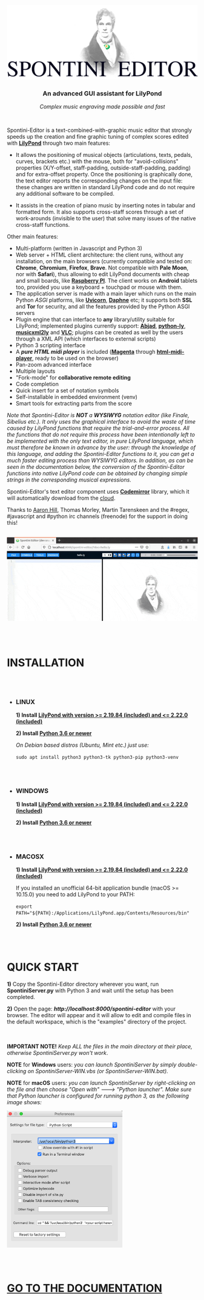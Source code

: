 <p align="center">
    <img src="documentation/images/fulllogo.svg" width="618px" alt="Spontini-Editor logo" />
</p>
<h3 align="center">An advanced GUI assistant for LilyPond</h3>
<p align="center"><i>Complex music engraving made possible and fast</i></p>
<br/>

Spontini-Editor is a text-combined-with-graphic music editor that strongly speeds up the creation and fine graphic tuning of complex scores edited with **[LilyPond](https://lilypond.org)** through two main features:

  * It allows the positioning of musical objects (articulations, texts, pedals, curves, brackets etc.) with the mouse, both for "avoid-collisions" properties (X/Y-offset, staff-padding, outside-staff-padding, padding) and for extra-offset property. Once the positioning is graphically done, the text editor reports the corresponding changes on the input file: these changes are written in standard LilyPond code and do not require any additional software to be compiled.

  * It assists in the creation of piano music by inserting notes in tabular and formatted form. It also supports cross-staff scores through a set of work-arounds (invisible to the user) that solve many issues of the native cross-staff functions.

Other main features:

  * Multi-platform (written in Javascript and Python 3)
  * Web server + HTML client architecture: the client runs, without any installation, on the main browsers (currently compatible and tested on: **Chrome**, **Chromium**, **Firefox**, **Brave**. Not compatible with **Pale Moon**, nor with **Safari**), thus allowing to edit LilyPond documents with cheap and small boards, like **[Raspberry PI](https://www.raspberrypi.org/)**. The client works on **Android** tablets too, provided you use a keyboard + touchpad or mouse with them.
  * The application server is made with a main layer which runs on the main Python *ASGI* platforms, like **[Uvicorn](https://www.uvicorn.org/)**, **[Daphne](https://github.com/django/daphne)** etc; it supports both **SSL** and **Tor** for security, and all the features provided by the Python ASGI servers
  * Plugin engine that can interface to **any** library/utility suitable for LilyPond; implemented plugins currently support: **[Abjad](https://github.com/Abjad/abjad)**, **[python-ly](https://github.com/frescobaldi/python-ly)**, **[musicxml2ly](https://lilypond.org/doc/v2.21/Documentation/usage/invoking-musicxml2ly)** and **[VLC](https://www.videolan.org/vlc/index.html)**; plugins can be created as well by the users through a XML API (which interfaces to external scripts)
  * Python 3 scripting interface
  * A ***pure HTML midi player*** is included (**[Magenta](https://github.com/magenta/magenta)** through **[html-midi-player](https://github.com/cifkao/html-midi-player)**, ready to be used on the browser)
  * Pan-zoom advanced interface
  * Multiple layouts
  * "Fork-mode" for **collaborative remote editing**
  * Code completion
  * Quick insert for a set of notation symbols
  * Self-installable in embedded environment (venv)
  * Smart tools for extracting parts from the score

*Note that Spontini-Editor is **NOT** a **WYSIWYG** notation editor (like Finale, Sibelius etc.). It only uses the graphical interface to avoid the waste of time caused by LilyPond functions that require the trial-and-error process. All the functions that do not require this process have been intentionally left to be implemented with the only text editor, in pure LilyPond language, which must therefore be known in advance by the user: through the knowledge of this language, and adding the Spontini-Editor functions to it, you can get a much faster editing process than WYSIWYG editors. In addition, as can be seen in the documentation below, the conversion of the Spontini-Editor functions into native LilyPond code can be obtained by changing simple strings in the corresponding musical expressions.*

Spontini-Editor's text editor component uses **[Codemirror](https://codemirror.net/)** library, which it will automatically download from the [cloud](https://cdnjs.cloudflare.com).

Thanks to [Aaron Hill](https://github.com/seraku24), Thomas Morley, Martin Tarenskeen and the #regex, #javascript and #python irc channels (freenode) for the support in doing this!

## 
![img](documentation/images/intro.gif)
<br></br><br></br>
# INSTALLATION
<br></br>
* ### **LINUX**

  **1) Install [LilyPond with version >= 2.19.84 (included) and <= 2.22.0 (included)](http://lilypond.org/unix.html)**

  **2) Install [Python 3.6 or newer](https://www.python.org/downloads/source)**
    
    *On Debian based distros (Ubuntu, Mint etc.) just use:*

    ``` sudo apt install python3 python3-tk python3-pip python3-venv ```
    
<br></br>
* ### **WINDOWS**

  **1) Install [LilyPond with version >= 2.19.84 (included) and <= 2.22.0 (included)](http://lilypond.org/windows.html)**

  **2) Install [Python 3.6 or newer](https://www.python.org/downloads/windows)**
  
<br></br>
* ### **MACOSX**

  **1) Install [LilyPond with version >= 2.19.84 (included) and <= 2.22.0 (included)](http://lilypond.org/macos-x.html)**

    If you installed an unofficial 64-bit application bundle (macOS >= 10.15.0) you need to add LilyPond to your PATH: 
    
    ``` export PATH="${PATH}:/Applications/LilyPond.app/Contents/Resources/bin" ``` 

  **2) Install [Python 3.6 or newer](https://www.python.org/downloads/mac-osx)**    

<br></br>
# QUICK START

  **1)** Copy the Spontini-Editor directory wherever you want, run **SpontiniServer.py** with Python 3 and wait until the setup has been completed.
    
  **2)** Open the page: ***http://localhost:8000/spontini-editor*** with your browser. The editor will appear and it will allow to edit and compile files in the default workspace, which is the "examples" directory of the project.

  <br></br>
  **IMPORTANT NOTE!** *Keep ALL the files in the main directory at their place, otherwise SpontiniServer.py won't work*.
  
  **NOTE** for **Windows** users: *you can launch SpontiniServer by simply double-clicking on SpontiniServer-WIN.vbs (or SpontiniServer-WIN.bat).*

  **NOTE** for **macOS** users: *you can launch SpontiniServer by right-clicking on the file and then choose "Open with" ---> "Python launcher". 
    Make sure that Python launcher is configured for running python 3, as the following image shows:*
    
  ![img](documentation/images/pylauncher.png)
  
  
<br></br>
# [GO TO THE DOCUMENTATION](documentation/toc.md)
<br></br>
